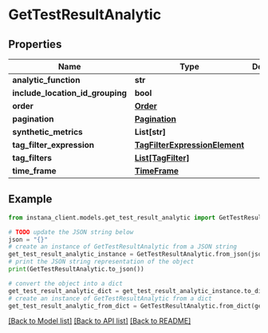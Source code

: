 # GetTestResultAnalytic


## Properties

Name | Type | Description | Notes
------------ | ------------- | ------------- | -------------
**analytic_function** | **str** |  | 
**include_location_id_grouping** | **bool** |  | [optional] 
**order** | [**Order**](Order.md) |  | [optional] 
**pagination** | [**Pagination**](Pagination.md) |  | [optional] 
**synthetic_metrics** | **List[str]** |  | 
**tag_filter_expression** | [**TagFilterExpressionElement**](TagFilterExpressionElement.md) |  | [optional] 
**tag_filters** | [**List[TagFilter]**](TagFilter.md) |  | [optional] 
**time_frame** | [**TimeFrame**](TimeFrame.md) |  | [optional] 

## Example

```python
from instana_client.models.get_test_result_analytic import GetTestResultAnalytic

# TODO update the JSON string below
json = "{}"
# create an instance of GetTestResultAnalytic from a JSON string
get_test_result_analytic_instance = GetTestResultAnalytic.from_json(json)
# print the JSON string representation of the object
print(GetTestResultAnalytic.to_json())

# convert the object into a dict
get_test_result_analytic_dict = get_test_result_analytic_instance.to_dict()
# create an instance of GetTestResultAnalytic from a dict
get_test_result_analytic_from_dict = GetTestResultAnalytic.from_dict(get_test_result_analytic_dict)
```
[[Back to Model list]](../README.md#documentation-for-models) [[Back to API list]](../README.md#documentation-for-api-endpoints) [[Back to README]](../README.md)


